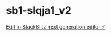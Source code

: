 # sb1-slqja1_v2

[Edit in StackBlitz next generation editor ⚡️](https://stackblitz.com/~/github.com/dorydirect/sb1-slqja1_v2)